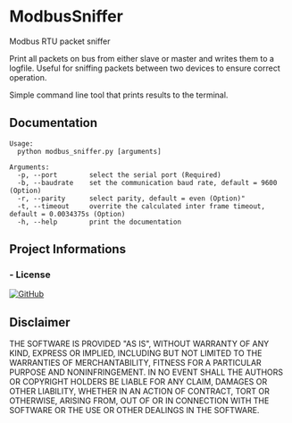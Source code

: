 ModbusSniffer
=============

Modbus RTU packet sniffer

Print all packets on bus from either slave or master and writes them to a logfile.
Useful for sniffing packets between two devices to ensure correct operation.

Simple command line tool that prints results to the terminal.

Documentation
-------------

```text
Usage:  
  python modbus_sniffer.py [arguments]

Arguments:  
  -p, --port        select the serial port (Required)  
  -b, --baudrate    set the communication baud rate, default = 9600 (Option)  
  -r, --parity      select parity, default = even (Option)"
  -t, --timeout     overrite the calculated inter frame timeout, default = 0.0034375s (Option)
  -h, --help        print the documentation
```

Project Informations
--------------------

### - License

[![GitHub](https://img.shields.io/github/license/ekristoffe/ModbusSniffer)](https://github.com/ekristoffe/ModbusSniffer/blob/main/LICENSE)

Disclaimer
----------

THE SOFTWARE IS PROVIDED "AS IS", WITHOUT WARRANTY OF ANY KIND, EXPRESS OR IMPLIED, INCLUDING BUT NOT LIMITED TO THE WARRANTIES OF MERCHANTABILITY, FITNESS FOR A PARTICULAR PURPOSE AND NONINFRINGEMENT.
IN NO EVENT SHALL THE AUTHORS OR COPYRIGHT HOLDERS BE LIABLE FOR ANY CLAIM, DAMAGES OR OTHER LIABILITY, WHETHER IN AN ACTION OF CONTRACT, TORT OR OTHERWISE, ARISING FROM, OUT OF OR IN CONNECTION WITH THE SOFTWARE OR THE USE OR OTHER DEALINGS IN THE SOFTWARE.
